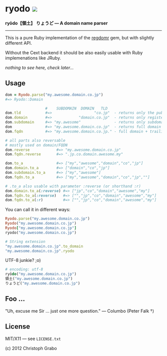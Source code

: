 # ryodo [![](https://secure.travis-ci.org/asaaki/ryodo.png)](http://travis-ci.org/asaaki/ryodo)

**ryōdo【領土】 りょうど — A domain name parser**

----

This is a pure Ruby implementation of the [regdomr](https://github.com/asaaki/regdomr) gem, but with slightly different API.

Without the Cext backend it should be also easily usable with Ruby implemenations like JRuby.

_nothing to see here, check later…_

## Usage

```ruby
dom = Ryodo.parse("my.awesome.domain.co.jp")
#=> Ryodo::Domain

                  #    SUBDOMAIN  DOMAIN   TLD
dom.tld           #=>                   "co.jp"  - returns only the public suffix
dom.domain        #=>            "domain.co.jp"  - returns only registered/registrable domain
dom.subdomain     #=> "my.awesome"               - returns only subdomain parts
dom               #=> "my.awesome.domain.co.jp"  - returns full domain string
dom.fqdn          #=> "my.awesome.domain.co.jp." - full domain + trailing dot

# all parts also reversable
# mostly used on domain/FQDN
dom.reverse            #=> "my.awesome.domain.co.jp"
dom.fqdn.reverse       #=> ".jp.co.domain.awesome.my"

dom.to_a               #=> ["my","awesome","domain","co","jp"]
dom.domain.to_a        #=> ["domain","co","jp"]
dom.subdomain.to_a     #=> ["my","awesome"]
dom.fqdn.to_a          #=> ["my","awesome","domain","co","jp",""]

# .to_a also usable with parameter :reverse (or shorthand :r)
dom.domain.to_a(:reverse) #=> ["jp","co","domain","awesome","my"]
dom.fqdn.to_a(:reverse)   #=> ["","jp","co","domain","awesome","my"]
dom.fqdn.to_a(:r)         #=> ["","jp","co","domain","awesome","my"]
```

You can call it in different ways:

```ruby
Ryodo.parse("my.awesome.domain.co.jp")
Ryodo("my.awesome.domain.co.jp")
Ryodo["my.awesome.domain.co.jp"]
ryodo("my.awesome.domain.co.jp")

# String extension
"my.awesome.domain.co.jp".to_domain
"my.awesome.domain.co.jp".ryodo
```

UTF-8 junkie? ;o)

```ruby
# encoding: utf-8
ryōdo("my.awesome.domain.co.jp")
領土("my.awesome.domain.co.jp")
りょうど("my.awesome.domain.co.jp")
```

## Foo …

"Uh, excuse me Sir … just one more question." — Columbo (Peter Falk †)

## License

MIT/X11 — see `LICENSE.txt`

(c) 2012 Christoph Grabo